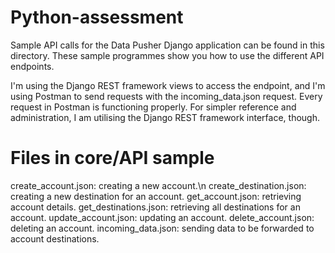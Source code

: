 # Python-assessment

Sample API calls for the Data Pusher Django application can be found in this directory. These sample programmes show you how to use the different API endpoints.

I'm using the Django REST framework views to access the endpoint, and I'm using Postman to send requests with the incoming_data.json request. Every request in Postman is functioning properly. For simpler reference and administration, I am utilising the Django REST framework interface, though.


# Files in core/API sample
create_account.json:  creating a new account.\n
create_destination.json:  creating a new destination for an account.
get_account.json: retrieving account details.
get_destinations.json: retrieving all destinations for an account.
update_account.json: updating an account.
delete_account.json: deleting an account.
incoming_data.json: sending data to be forwarded to account destinations.
